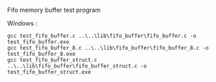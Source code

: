 Fifo memory buffer test program

Windows :
```
gcc test_fifo_buffer.c ..\..\lib\fifo_buffer\fifo_buffer.c -o test_fifo_buffer.exe
gcc test_fifo_buffer_8.c ..\..\lib\fifo_buffer\fifo_buffer_8.c -o test_fifo_buffer_8.exe
gcc test_fifo_buffer_struct.c ..\..\lib\fifo_buffer\fifo_buffer_struct.c -o test_fifo_buffer_struct.exe
```